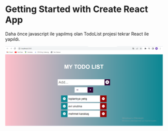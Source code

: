 # Getting Started with Create React App

<p>Daha önce javascript ile yapılmış olan TodoList projesi tekrar React ile yapıldı.</p>


<img src="./Ekranresmi.png">
